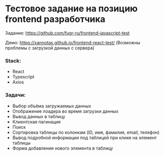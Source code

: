 # Тестовое задание на позицию frontend разработчика
Задание: https://github.com/fugr-ru/frontend-javascript-test

Демо: https://xannotas.github.io/frontend-react-test/
(Возможны проблемы с загрузкой данных с сервера)

### Stack:
+ React
+ Typescript
+ Axios

### Задачи: 
+ Выбор объёма загружаемых данных
+ Отображение лоадера во время загрузки данных
+ Вывод данных в таблицу
+ Клиентская пагинация
+ Поиск
+ Сортировка таблицы по колонкам (ID, имя, фамилия, email, телефон)
+ Вывод подробной информации под таблицей при клике на элемент таблицы
+ Форма добавления нового элемента в таблицу
